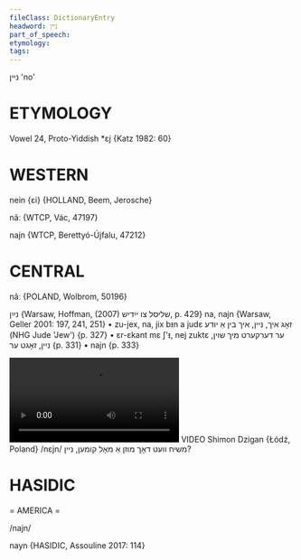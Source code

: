 ```yaml
---
fileClass: DictionaryEntry
headword: ניין
part_of_speech: 
etymology: 
tags: 
---
```

ניין
'no'

ETYMOLOGY
===========
Vowel 24, Proto-Yiddish *ɛj
{Katz 1982: 60}

WESTERN
========

nein {ɛi} {HOLLAND, Beem, Jerosche}

nãː {WTCP, Vác, 47197}

najn {WTCP, Berettyó-Újfalu, 47212}

CENTRAL
========

nãː {POLAND, Wolbrom, 50196}

נײַן {Warsaw, Hoffman, (2007) שליסל צו ייִדיש, p. 429}
na, najn {Warsaw, Geller 2001: 197, 241, 251}
	•	zu-jex, na, jix bᵻn a judɛ זאָג איך, ניין, איך בין אַ יודע (NHG Jude 'Jew') {p. 327}
	•	ɛr-ɛkant mɛ ʃ'ᵻ, nej zuktɛ ער דערקערט מיך שוין, ניין, זאָגט ער {p. 331}
	•	najn {p. 333}

![](https://ia801508.us.archive.org/24/items/FilmLexicon/Dzigan-Ven-MeshiekhVetDokhMuznAMolKumen-Neyn.mp4)
VIDEO Shimon Dzigan {Łódź, Poland}
/nɛjn/
משיח וועט דאָך מוזן אַ מאָל קומען, ניין?

HASIDIC
=======
= AMERICA = 

/najn/

nayn {HASIDIC, Assouline 2017: 114}
